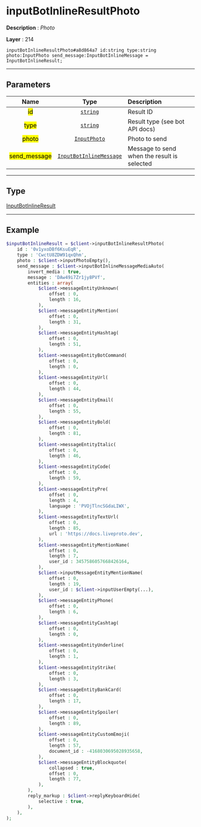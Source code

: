 # inputBotInlineResultPhoto

**Description** : *Photo*

**Layer** : 214

```tl
inputBotInlineResultPhoto#a8d864a7 id:string type:string photo:InputPhoto send_message:InputBotInlineMessage = InputBotInlineResult;
```

---

## Parameters

| Name | Type | Description |
| :---: | :---: | :--- |
| <mark>id</mark> | [`string`](type/string) | Result ID |
| <mark>type</mark> | [`string`](type/string) | Result type (see bot API docs) |
| <mark>photo</mark> | [`InputPhoto`](type/InputPhoto) | Photo to send |
| <mark>send_message</mark> | [`InputBotInlineMessage`](type/InputBotInlineMessage) | Message to send when the result is selected |

---

## Type

[InputBotInlineResult](type/InputBotInlineResult)

---

## Example

```php
$inputBotInlineResult = $client->inputBotInlineResultPhoto(
	id : '0v1yxoDBf6KsuEqR',
	type : 'CwctU8ZDW91qxQhm',
	photo : $client->inputPhotoEmpty(),
	send_message : $client->inputBotInlineMessageMediaAuto(
		invert_media : true,
		message : 'DAw49i7Zr1jy8PVf',
		entities : array(
			$client->messageEntityUnknown(
				offset : 0,
				length : 16,
			),
			$client->messageEntityMention(
				offset : 0,
				length : 31,
			),
			$client->messageEntityHashtag(
				offset : 0,
				length : 51,
			),
			$client->messageEntityBotCommand(
				offset : 0,
				length : 0,
			),
			$client->messageEntityUrl(
				offset : 0,
				length : 44,
			),
			$client->messageEntityEmail(
				offset : 0,
				length : 55,
			),
			$client->messageEntityBold(
				offset : 0,
				length : 81,
			),
			$client->messageEntityItalic(
				offset : 0,
				length : 46,
			),
			$client->messageEntityCode(
				offset : 0,
				length : 59,
			),
			$client->messageEntityPre(
				offset : 0,
				length : 4,
				language : 'PVOjTlncSGdaLIWX',
			),
			$client->messageEntityTextUrl(
				offset : 0,
				length : 85,
				url : 'https://docs.liveproto.dev',
			),
			$client->messageEntityMentionName(
				offset : 0,
				length : 7,
				user_id : 3457586057668426164,
			),
			$client->inputMessageEntityMentionName(
				offset : 0,
				length : 19,
				user_id : $client->inputUserEmpty(...),
			),
			$client->messageEntityPhone(
				offset : 0,
				length : 6,
			),
			$client->messageEntityCashtag(
				offset : 0,
				length : 0,
			),
			$client->messageEntityUnderline(
				offset : 0,
				length : 1,
			),
			$client->messageEntityStrike(
				offset : 0,
				length : 3,
			),
			$client->messageEntityBankCard(
				offset : 0,
				length : 17,
			),
			$client->messageEntitySpoiler(
				offset : 0,
				length : 89,
			),
			$client->messageEntityCustomEmoji(
				offset : 0,
				length : 57,
				document_id : -4168030695028935658,
			),
			$client->messageEntityBlockquote(
				collapsed : true,
				offset : 0,
				length : 77,
			),
		),
		reply_markup : $client->replyKeyboardHide(
			selective : true,
		),
	),
);
```